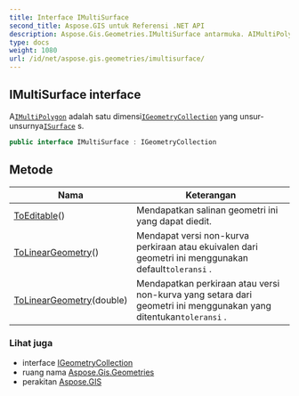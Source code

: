 ```yaml
---
title: Interface IMultiSurface
second_title: Aspose.GIS untuk Referensi .NET API
description: Aspose.Gis.Geometries.IMultiSurface antarmuka. AIMultiPolygon adalah satu dimensiIGeometryCollection yang unsurunsurnyaISurface s.
type: docs
weight: 1080
url: /id/net/aspose.gis.geometries/imultisurface/
---
```

## IMultiSurface interface

A[`IMultiPolygon`](../imultipolygon/) adalah satu dimensi[`IGeometryCollection`](../igeometrycollection/) yang unsur-unsurnya[`ISurface`](../isurface/) s.

```csharp
public interface IMultiSurface : IGeometryCollection
```

## Metode

| Nama | Keterangan |
| --- | --- |
| [ToEditable](../../aspose.gis.geometries/imultisurface/toeditable/)() | Mendapatkan salinan geometri ini yang dapat diedit. |
| [ToLinearGeometry](../../aspose.gis.geometries/imultisurface/tolineargeometry/#tolineargeometry)() | Mendapat versi non-kurva perkiraan atau ekuivalen dari geometri ini menggunakan default`toleransi` . |
| [ToLinearGeometry](../../aspose.gis.geometries/imultisurface/tolineargeometry/#tolineargeometry_1)(double) | Mendapatkan perkiraan atau versi non-kurva yang setara dari geometri ini menggunakan yang ditentukan`toleransi` . |

### Lihat juga

* interface [IGeometryCollection](../igeometrycollection/)
* ruang nama [Aspose.Gis.Geometries](../../aspose.gis.geometries/)
* perakitan [Aspose.GIS](../../)


